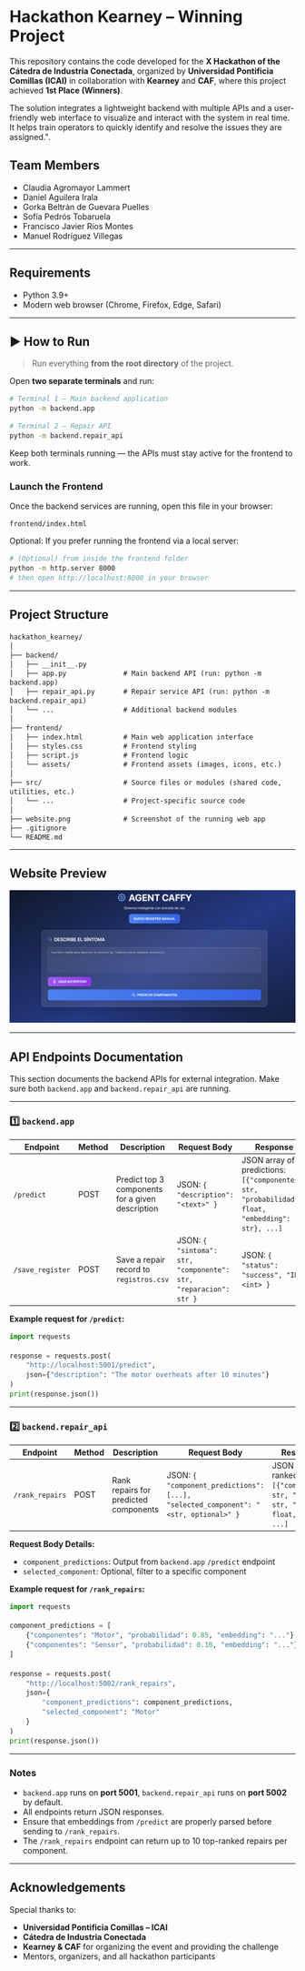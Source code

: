 # Hackathon Kearney – Winning Project

This repository contains the code developed for the **X Hackathon of the Cátedra de Industria Conectada**, organized by **Universidad Pontificia Comillas (ICAI)** in collaboration with **Kearney** and **CAF**, where this project achieved **1st Place (Winners)**.

The solution integrates a lightweight backend with multiple APIs and a user-friendly web interface to visualize and interact with the system in real time. It helps train operators to quickly identify and resolve the issues they are assigned.".

## Team Members
- Claudia Agromayor Lammert
- Daniel Aguilera Irala
- Gorka Beltrán de Guevara Puelles
- Sofía Pedrós Tobaruela
- Francisco Javier Ríos Montes
- Manuel Rodríguez Villegas

---

## Requirements

- Python 3.9+
- Modern web browser (Chrome, Firefox, Edge, Safari)

---

## ▶️ How to Run

> Run everything **from the root directory** of the project.

Open **two separate terminals** and run:

```bash
# Terminal 1 – Main backend application
python -m backend.app
```

```bash
# Terminal 2 – Repair API
python -m backend.repair_api
```

Keep both terminals running — the APIs must stay active for the frontend to work.

### Launch the Frontend

Once the backend services are running, open this file in your browser:

```
frontend/index.html
```

Optional: If you prefer running the frontend via a local server:

```bash
# (Optional) from inside the frontend folder
python -m http.server 8000
# then open http://localhost:8000 in your browser
```

---

## Project Structure

```plaintext
hackathon_kearney/
│
├── backend/
│   ├── __init__.py
│   ├── app.py              # Main backend API (run: python -m backend.app)
│   ├── repair_api.py       # Repair service API (run: python -m backend.repair_api)
│   └── ...                 # Additional backend modules
│
├── frontend/
│   ├── index.html          # Main web application interface
│   ├── styles.css          # Frontend styling
│   ├── script.js           # Frontend logic
│   └── assets/             # Frontend assets (images, icons, etc.)
│
├── src/                    # Source files or modules (shared code, utilities, etc.)
│   └── ...                 # Project-specific source code
│
├── website.png             # Screenshot of the running web app
├── .gitignore
└── README.md
```

---

## Website Preview

![Website Preview](./website.png)

---

## API Endpoints Documentation

This section documents the backend APIs for external integration. Make sure both `backend.app` and `backend.repair_api` are running.

---

### 1️⃣ `backend.app`

| Endpoint | Method | Description | Request Body | Response |
|----------|--------|-------------|--------------|----------|
| `/predict` | POST | Predict top 3 components for a given description | JSON: `{ "description": "<text>" }` | JSON array of predictions: `[{"componentes": str, "probabilidad": float, "embedding": str}, ...]` |
| `/save_register` | POST | Save a repair record to `registros.csv` | JSON: `{ "sintoma": str, "componente": str, "reparacion": str }` | JSON: `{ "status": "success", "ID": <int> }` |

**Example request for `/predict`:**

```python
import requests

response = requests.post(
    "http://localhost:5001/predict",
    json={"description": "The motor overheats after 10 minutes"}
)
print(response.json())
```

---

### 2️⃣ `backend.repair_api`

| Endpoint | Method | Description | Request Body | Response |
|----------|--------|-------------|--------------|----------|
| `/rank_repairs` | POST | Rank repairs for predicted components | JSON: `{ "component_predictions": [...], "selected_component": "<str, optional>" }` | JSON array of ranked repairs: `[{"component": str, "repair": str, "score": float, ...}, ...]` |

**Request Body Details:**

- `component_predictions`: Output from `backend.app` `/predict` endpoint
- `selected_component`: Optional, filter to a specific component

**Example request for `/rank_repairs`:**

```python
import requests

component_predictions = [
    {"componentes": "Motor", "probabilidad": 0.85, "embedding": "..."},
    {"componentes": "Sensor", "probabilidad": 0.10, "embedding": "..."}
]

response = requests.post(
    "http://localhost:5002/rank_repairs",
    json={
        "component_predictions": component_predictions,
        "selected_component": "Motor"
    }
)
print(response.json())
```

---

### Notes

- `backend.app` runs on **port 5001**, `backend.repair_api` runs on **port 5002** by default.  
- All endpoints return JSON responses.  
- Ensure that embeddings from `/predict` are properly parsed before sending to `/rank_repairs`.  
- The `/rank_repairs` endpoint can return up to 10 top-ranked repairs per component.

---

## Acknowledgements

Special thanks to:

- **Universidad Pontificia Comillas – ICAI**
- **Cátedra de Industria Conectada**
- **Kearney & CAF** for organizing the event and providing the challenge
- Mentors, organizers, and all hackathon participants
